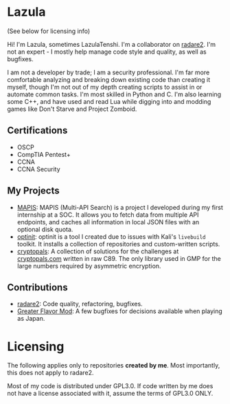 # Lazula

(See below for licensing info)

Hi! I'm Lazula, sometimes LazulaTenshi. I'm a collaborator on
[radare2](https://github.com/radareorg/radare2). I'm not an expert - I mostly
help manage code style and quality, as well as bugfixes.

I am not a developer by trade; I am a security professional. I'm far more
comfortable analyzing and breaking down existing code than creating it myself,
though I'm not out of my depth creating scripts to assist in or automate common
tasks. I'm most skilled in Python and C. I'm also learning some C++, and have
used and read Lua while digging into and modding games like Don't Starve and
Project Zomboid.

## Certifications

* OSCP
* CompTIA Pentest+
* CCNA
* CCNA Security

## My Projects

* [MAPIS](https://github.com/Lazula/MAPIS): MAPIS (Multi-API Search) is a
  project I developed during my first internship at a SOC. It allows you to
  fetch data from multiple API endpoints, and caches all information in local
  JSON files with an optional disk quota.
* [optinit](https://github.com/Lazula/optinit): optinit is a tool I created due
  to issues with Kali's `livebuild` toolkit. It installs a collection of
  repositories and custom-written scripts.
* [cryptopals](https://github.com/Lazula/cryptopals): A collection of solutions
  for the challenges at [cryptopals.com](https://cryptopals.com) written in raw
  C89. The only library used in GMP for the large numbers required by
  asymmetric encryption.

## Contributions

* [radare2](https://github.com/radareorg/radare2): Code quality, refactoring,
  bugfixes.
* [Greater Flavor Mod](https://github.com/Historical-Expansion-Mod): A few
  bugfixes for decisions available when playing as Japan.

# Licensing

The following applies only to repositories **created by me**. Most importantly,
this does not apply to radare2.

Most of my code is distributed under GPL3.0. If code written by me does not
have a license associated with it, assume the terms of GPL3.0 ONLY.
